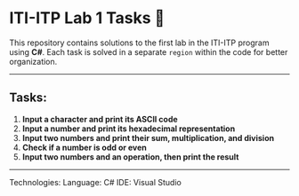 # ITI-ITP Lab 1 Tasks 📝

This repository contains solutions to the first lab in the ITI-ITP program using **C#**. Each task is solved in a separate `region` within the code for better organization.

---

## Tasks:

1. **Input a character and print its ASCII code**  
2. **Input a number and print its hexadecimal representation**  
3. **Input two numbers and print their sum, multiplication, and division**  
4. **Check if a number is odd or even**  
5. **Input two numbers and an operation, then print the result**

---

 Technologies:
Language: C#
IDE: Visual Studio
